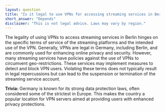 ```yaml
---
layout: question
title: "Is it legal to use VPNs for accessing streaming services in Berlin?"
short_answer: "Depends"
disclaimer: "This is not legal advice. Laws may vary by region."
---
```


The legality of using VPNs to access streaming services in Berlin hinges on the specific terms of service of the streaming platforms and the intended use of the VPN. Generally, VPNs are legal in Germany, including Berlin, and are commonly used for enhancing online privacy and security. However, many streaming services have policies against the use of VPNs to circumvent geo-restrictions. These services may implement measures to detect and block VPN users. Violating these terms does not typically result in legal repercussions but can lead to the suspension or termination of the streaming service account.

**Trivia:** Germany is known for its strong data protection laws, often considered some of the strictest in Europe. This makes the country a popular location for VPN servers aimed at providing users with enhanced privacy protections.
